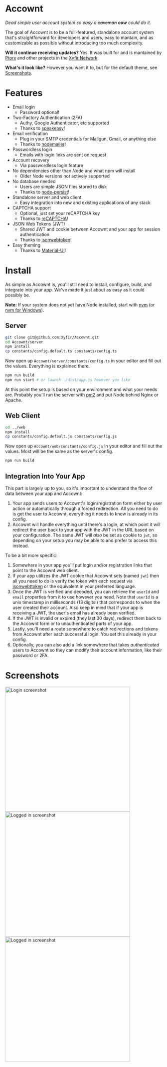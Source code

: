 # Ac**cow**nt

_Dead simple user account system so easy a ~~caveman~~ **cow** could do it._

The goal of Accownt is to be a full-featured, standalone account system that's straightforward for developers and users, easy to mantain, and as customizable as possible without introducing too much complexity.

**Will it continue receiving updates?** Yes. It was built for and is mantained by [Ptorx](https://ptorx.com) and other projects in the [Xyfir Network](https://www.xyfir.com/network).

**What's it look like?** However you want it to, but for the default theme, see [Screenshots](#screenshots).

# Features

- Email login
  - Password optional!
- Two-Factory Authentication (2FA)
  - Authy, Google Authenticator, etc supported
  - Thanks to [speakeasy](https://www.npmjs.com/package/speakeasy)!
- Email verification
  - Plug in your SMTP credentials for Mailgun, Gmail, or anything else
  - Thanks to [nodemailer](https://www.npmjs.com/package/nodemailer)!
- Passwordless login
  - Emails with login links are sent on request
- Account recovery
  - Via passwordless login feature
- No dependencies other than Node and what npm will install
  - Older Node versions not actively supported
- No database needed
  - Users are simple JSON files stored to disk
  - Thanks to [node-persist](https://www.npmjs.com/package/node-persist)!
- Standalone server and web client
  - Easy integration into new and existing applications of any stack
- CAPTCHA support
  - Optional, just set your reCAPTCHA key
  - Thanks to [reCAPTCHA](https://www.google.com/recaptcha/)!
- JSON Web Tokens (JWT)
  - Shared JWT and cookie between Accownt and your app for session authentication
  - Thanks to [jsonwebtoken](https://www.npmjs.com/package/jsonwebtoken)!
- Easy theming
  - Thanks to [Material-UI](https://material-ui.com/style/color/#color-tool)!

# Install

As simple as Accownt is, you'll still need to install, configure, build, and integrate into your app. We've made it just about as easy as it could possibly be.

**Note:** If your system does not yet have Node installed, start with [nvm](https://github.com/creationix/nvm#install-script) (or [nvm for Windows](https://github.com/coreybutler/nvm-windows#node-version-manager-nvm-for-windows)).

## Server

```bash
git clone git@github.com:Xyfir/Accownt.git
cd Accownt/server
npm install
cp constants/config.default.ts constants/config.ts
```

Now open up `Accownt/server/constants/config.ts` in your editor and fill out the values. Everything is explained there.

```bash
npm run build
npm run start # or launch ./dist/app.js however you like
```

At this point the setup is based on your environment and what your needs are. Probably you'll run the server with [pm2](https://www.npmjs.com/package/pm2) and put Node behind Nginx or Apache.

## Web Client

```bash
cd ../web
npm install
cp constants/config.default.js constants/config.js
```

Now open up `Accownt/web/constants/config.js` in your editor and fill out the values. Most will be the same as the server's config.

```bash
npm run build
```

## Integration Into Your App

This part is largely up to you, so it's important to understand the flow of data between your app and Accownt:

1. Your app sends users to Accownt's login/registration form either by user action or automatically through a forced redirection. All you need to do is get the user to Accownt, everything it needs to know is already in its config.
2. Accownt will handle everything until there's a login, at which point it will redirect the user back to your app with the JWT in the URL based on your configuration. The same JWT will _also_ be set as cookie to `jwt`, so depending on your setup you may be able to and prefer to access this instead.

To be a bit more specific:

1. Somewhere in your app you'll put login and/or registration links that point to the Accownt web client.
2. If your app utilizes the JWT cookie that Accownt sets (named `jwt`) then all you need to do is verify the token with each request via [jsonwebttoken](https://www.npmjs.com/package/jsonwebtoken#jwtverifytoken-secretorpublickey-options-callback) or the equivalent in your preferred language.
3. Once the JWT is verified and decoded, you can retrieve the `userId` and `email` properties from it to use however you need. Note that `userId` is a unix timestamp in milliseconds (13 digits!) that corresponds to when the user created their account. Also keep in mind that if your app is receiving a JWT, the user's email has already been verified.
4. If the JWT is invalid or expired (they last 30 days), redirect them back to the Accownt form or to unauthenticated parts of your app.
5. Lastly, you'll need a route somewhere to catch redirections and tokens from Accownt after each successful login. You set this already in your config.
6. Optionally, you can also add a link somewhere that takes _authenticated_ users to Accownt so they can modify their account information, like their password or 2FA.

# Screenshots

<img src="https://i.imgur.com/eoN4kg1.png" alt="Login screenshot" height="400px" />

<img src="https://i.imgur.com/whIweGw.png" alt="Logged in screenshot" height="400px" />

<img src="https://i.imgur.com/CRgy0hQ.png" alt="Logged in screenshot" height="400px" />

